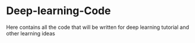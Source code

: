 # Deep-learning-Code
Here contains all the code that will be written for deep learning tutorial and other learning ideas
